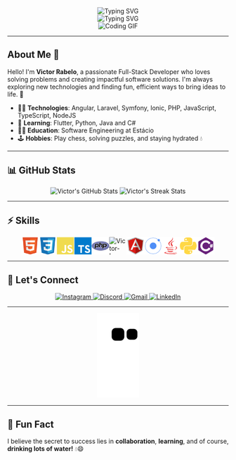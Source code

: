 <div align="center">
  <img src="https://readme-typing-svg.herokuapp.com?font=Fira+Code&weight=600&size=24&pause=1000&color=00FFBF&background=000000&center=true&vCenter=true&width=435&lines=Hi+there!+I'm+Victor+Rabelo+%F0%9F%91%8B;Full-Stack+Developer+and+Tech+Enthusiast!;Let's+build+something+amazing!" alt="Typing SVG">
</div>

<div align="center">
  <img src="https://readme-typing-svg.herokuapp.com?font=Fira+Code&size=22&pause=1000&color=00FF00&center=true&vCenter=true&width=600&lines=Hi%2C+I'm+Victor+Rabelo!;Full-Stack+Developer;Code+%3D+Life;Welcome+to+my+GitHub+Profile!;Feel+free+to+explore+my+repos!" alt="Typing SVG">
</div>

<div align="center">
  <img src="https://media.giphy.com/media/f3iwJFOVOwuy7K6FFw/giphy.gif" height="200" alt="Coding GIF">
</div>

---

## About Me 🌟
Hello! I'm **Victor Rabelo**, a passionate Full-Stack Developer who loves solving problems and creating impactful software solutions. I'm always exploring new technologies and finding fun, efficient ways to bring ideas to life. 🚀

- 👨‍💻 **Technologies**: Angular, Laravel, Symfony, Ionic, PHP, JavaScript, TypeScript, NodeJS
- 🌱 **Learning**: Flutter, Python, Java and C# 
- 🧑‍🎓 **Education**: Software Engineering at Estácio
- 🕹️ **Hobbies**: Play chess, solving puzzles, and staying hydrated 💧

---

## 📊 GitHub Stats
<div align="center">
  <img height="180em" src="https://github-readme-stats.vercel.app/api?username=VictorRabelo&show_icons=true&theme=tokyonight&include_all_commits=true&count_private=true" alt="Victor's GitHub Stats"/>
  <img height="180em" src="https://github-readme-streak-stats.herokuapp.com/?user=VictorRabelo&theme=tokyonight" alt="Victor's Streak Stats"/>
</div>

---

## ⚡ Skills
<div style="display: flex; justify-content: center;">
  <img align="center" alt="Victor-HTML" height="40" width="40" src="https://raw.githubusercontent.com/devicons/devicon/master/icons/html5/html5-original.svg" title="HTML5">
  <img align="center" alt="Victor-CSS" height="40" width="40" src="https://raw.githubusercontent.com/devicons/devicon/master/icons/css3/css3-original.svg" title="CSS3">
  <img align="center" alt="Victor-JS" height="40" width="40" src="https://raw.githubusercontent.com/devicons/devicon/master/icons/javascript/javascript-plain.svg" title="JavaScript">
  <img align="center" alt="Victor-TS" height="40" width="40" src="https://raw.githubusercontent.com/devicons/devicon/master/icons/typescript/typescript-plain.svg" title="TypeScript">
  <img align="center" alt="Victor-PHP" height="40" width="40" src="https://raw.githubusercontent.com/devicons/devicon/master/icons/php/php-original.svg" title="PHP">
  <img align="center" alt="Victor-Laravel" height="40" width="40" src="https://cdn.jsdelivr.net/gh/devicons/devicon/icons/laravel/laravel-plain.svg" title="Laravel">
  <img align="center" alt="Victor-Angular" height="40" width="40" src="https://raw.githubusercontent.com/devicons/devicon/master/icons/angularjs/angularjs-original.svg" title="Angular">
  <img align="center" alt="Victor-Ionic" height="40" width="40" src="https://raw.githubusercontent.com/devicons/devicon/master/icons/ionic/ionic-original.svg" title="Ionic">
  <img align="center" alt="Victor-Java" height="40" width="40" src="https://raw.githubusercontent.com/devicons/devicon/master/icons/java/java-plain.svg" title="Java">
  <img align="center" alt="Victor-Python" height="40" width="40" src="https://raw.githubusercontent.com/devicons/devicon/master/icons/python/python-plain.svg" title="Python">
  <img align="center" alt="Victor-C#" height="40" width="40" src="https://raw.githubusercontent.com/devicons/devicon/master/icons/csharp/csharp-plain.svg" title="C#">
</div>

---

## 💬 Let's Connect
<div align="center">
  <a href="https://instagram.com/dev.rbl" target="_blank">
    <img src="https://img.shields.io/badge/Instagram-E4405F?style=for-the-badge&logo=instagram&logoColor=white" alt="Instagram">
  </a>
  <a href="https://discord.gg/hkU9wPHv" target="_blank">
    <img src="https://img.shields.io/badge/Discord-7289DA?style=for-the-badge&logo=discord&logoColor=white" alt="Discord">
  </a>
  <a href="mailto:dev.rabelo@gmail.com">
    <img src="https://img.shields.io/badge/Gmail-D14836?style=for-the-badge&logo=gmail&logoColor=white" alt="Gmail">
  </a>
  <a href="https://www.linkedin.com/in/victor-rabelo-2a11ba204/" target="_blank">
    <img src="https://img.shields.io/badge/LinkedIn-0077B5?style=for-the-badge&logo=linkedin&logoColor=white" alt="LinkedIn">
  </a>
</div>

---

<div align="center">
  <img src="https://github.com/VictorRabelo/VictorRabelo/blob/output/github-contribution-grid-snake.svg" alt="Snake Animation">
</div>

---

## 🎉 Fun Fact
I believe the secret to success lies in **collaboration**, **learning**, and of course, **drinking lots of water!** 💧😄
